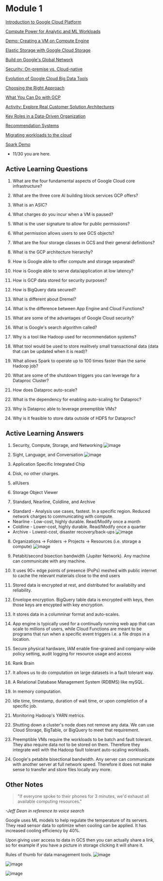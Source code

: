 # Module 1
[Introduction to Google Cloud Platform](https://www.coursera.org/learn/gcp-big-data-ml-fundamentals/lecture/RJDJP/introduction-to-google-cloud-platform)

[Compute Power for Analytic and ML Workloads](https://www.coursera.org/learn/gcp-big-data-ml-fundamentals/lecture/9hJ1a/compute-power-for-analytic-and-ml-workloads)

[Demo: Creating a VM on Compute Engine](https://www.coursera.org/learn/gcp-big-data-ml-fundamentals/lecture/wEzlN/demo-creating-a-vm-on-compute-engine)

[Elastic Storage with Google Cloud Storage](https://www.coursera.org/learn/gcp-big-data-ml-fundamentals/lecture/c64Pa/elastic-storage-with-google-cloud-storage)

[Build on Google's Global Network](https://www.coursera.org/learn/gcp-big-data-ml-fundamentals/lecture/wdzVk/build-on-googles-global-network)

[Security: On-premise vs. Cloud-native](https://www.coursera.org/learn/gcp-big-data-ml-fundamentals/lecture/BkWTn/security-on-premise-vs-cloud-native)

[Evolution of Google Cloud Big Data Tools](https://www.coursera.org/learn/gcp-big-data-ml-fundamentals/lecture/kwvZ7/evolution-of-google-cloud-big-data-tools)

[Choosing the Right Approach](https://www.coursera.org/learn/gcp-big-data-ml-fundamentals/lecture/EY31t/choosing-the-right-approach)

[What You Can Do with GCP](https://www.coursera.org/learn/gcp-big-data-ml-fundamentals/lecture/Pcg5V/what-you-can-do-with-google-cloud-platform)

[Activity: Explore Real Customer Solution Architectures](https://www.coursera.org/learn/gcp-big-data-ml-fundamentals/lecture/8dB0I/activity-explore-real-customer-solution-architectures)

[Key Roles in a Data-Driven Organization](https://www.coursera.org/learn/gcp-big-data-ml-fundamentals/lecture/9b1DF/key-roles-in-a-data-driven-organization)

[Recommendation Systems](https://www.coursera.org/learn/gcp-big-data-ml-fundamentals/lecture/5IcTZ/how-businesses-use-recommendation-systems)

[Migrating workloads to the cloud](https://www.coursera.org/learn/gcp-big-data-ml-fundamentals/lecture/s3wa2/approach-move-from-on-premise-to-google-cloud-platform)

[Spark Demo](https://www.coursera.org/learn/gcp-big-data-ml-fundamentals/lecture/2u8xn/demo-from-zero-to-an-apache-spark-job-in-10-minutes-or-less)
- 11/30 you are here.

## Active Learning Questions

1. What are the four fundamental aspects of Google Cloud core infrastructure?

2. What are the three core AI building block services GCP offers?

3. What is an ASIC?

4. What charges do you incur when a VM is paused?

5. What is the user signature to allow for public permissions?

6. What permission allows users to see GCS objects?

7. What are the four storage classes in GCS and their general definitions?

8. What is the GCP architecture hierarchy?

9. How is Google able to offer compute and storage separated?

10. How is Google able to serve data/application at low latency?

11. How is GCP data stored for security purposes?

12. How is BigQuery data secured?

13. What is different about Dremel?

14. What is the difference between App Engine and Cloud Functions?

15. What are some of the advantages of Google Cloud security?

16. What is Google's search algorithm called?

17. Why is a tool like Hadoop used for recommendation systems?

18. What tool would be used to store realitvely small transactional data (data that can be updated when it is read)?

19. What allows Spark to operate up to 100 times faster than the same Hadoop job?

20. What are some of the shutdown triggers you can leverage for a Dataproc Cluster?

21. How does Dataproc auto-scale?

22. What is the dependency for enabling auto-scaling for Dataproc?

23. Why is Dataproc able to leverage preemptible VMs?

24. Why is it feasible to store data outside of HDFS for Dataproc?

## Active Learning Answers

1. Security, Compute, Storage, and Networking
![image](https://user-images.githubusercontent.com/15249120/98600141-1d39a080-22ab-11eb-9b9e-1dedfdf476bf.png)

2. Sight, Language, and Conversation
![image](https://user-images.githubusercontent.com/15249120/98600738-0a739b80-22ac-11eb-8844-c9f72319fd7d.png)

3. Application Specific Integrated Chip

4. Disk, no other charges.

5. allUsers

6. Storage Object Viewer

7. Standard, Nearline, Coldline, and Archive
- Standard - Analysis use cases, fastest. In a specific region. Reduced network charges to communicating with compute.
- Nearline - Low-cost, highly durable. Read/Modify once a month
- Coldline - Lower-cost, highly durable. Read/Modify once a quarter
- Archive - Lowest-cost, disaster recovery/back-ups
![image](https://user-images.githubusercontent.com/15249120/99018756-dc4ebf80-2528-11eb-952a-dd7f40283bd0.png)

8. Organizations -> Folders -> Projects -> Resources (i.e. storage a compute)
![image](https://user-images.githubusercontent.com/15249120/99019101-9f36fd00-2529-11eb-8664-aace8c655c99.png)

9. Petabit/second bisection bandwidth (Jupiter Network). Any machine can communicate with any machine.

10. It uses 90+ edge points of presence (PoPs) meshed with public internet to cache the relevant materials close to the end users

11. Stored data is encrypted at rest, and distributed for availabilty and reliability.

12. Envelope encryption. BigQuery table data is encrypted with keys, then those keys are encypted with key encryption.

13. It stores data in a columninar format and auto-scales.

14. App engine is typically used for a continually running web app that can scale to millions of users, while Cloud Functions are meant to be programs that run when a specific event triggers i.e. a file drops in a location.

15. Secure physical hardware, IAM enable fine-grained and company-wide policy setting, audit logging for resource usage and access

16. Rank Brain

17. It allows us to do computation on large datasets in a fault tolerant way.

18. A Relational Database Management System (RDBMS) like mySQL.

19. In memory computation.

20. Idle time, timestamp, duration of wait time, or upon completion of a specific job.

21. Monitoring Hadoop's YARN metrics.

22. Shutting down a cluster's node does not remove any data. We can use Cloud Storage, BigTable, or BigQuery to meet that requirement.

23. Preemptible VMs require the workloads to be batch and fault tolerant. They also require data not to be stored on them. Therefore they integrate well with the Hadoop fault tolerant auto-scaling workloads.

24. Google's petabite bisectional bandwidth. Any server can communicate with another server at full network speed. Therefore it does not make sense to transfer and store files locally any more.

## Other Notes

> "If everyone spoke to their phones for 3 minutes, we'd exhaust all available computing resources."

_-Jeff Dean in reference to voice search_

Google uses ML models to help regulate the temperature of its servers. They read sensor data to optimize when cooling can be applied. It has increased cooling efficiency by 40%.

Upon giving user access to data in GCS then you can actually share a link, so for example if you have a picture in storage clicking it will share it.

Rules of thumb for data management tools.
![image](https://user-images.githubusercontent.com/15249120/100690768-4357db00-3355-11eb-8761-b26177675141.png)

![image](https://user-images.githubusercontent.com/15249120/100691009-bc573280-3355-11eb-9ad1-d0255bb68543.png)

![image](https://user-images.githubusercontent.com/15249120/100691146-0dffbd00-3356-11eb-9a2e-d0d5bba33337.png)
